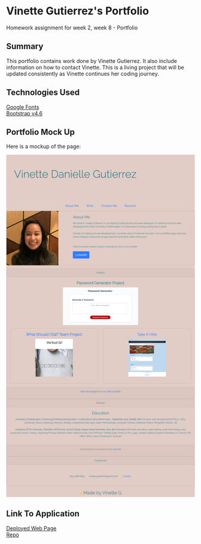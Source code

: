 # Vinette Gutierrez's Portfolio

Homework assignment for week 2, week 8 - Portfolio

## Summary

This portfolio contains work done by Vinette Gutierrez. It also include information on how to contact Vinette. This is a living project that will be updated consistently as Vinette continues her coding journey.

## Technologies Used

[Google Fonts](https://fonts.google.com/) <br>
[Bootstrap v4.6](https://getbootstrap.com/docs/4.6/getting-started/introduction/)

## Portfolio Mock Up

Here is a mockup of the page:

![portfolio menu](assets/images/newest.png)

## Link To Application

[Deployed Web Page](https://vinetteg.github.io/VGUTIERREZ_portfolio/) <br>
[Repo](https://github.com/vinetteg/VGUTIERREZ_portfolio)
